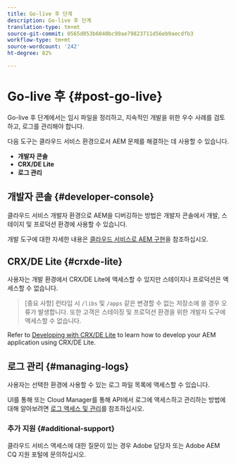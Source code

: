 ```yaml
---
title: Go-live 후 단계
description: Go-live 후 단계
translation-type: tm+mt
source-git-commit: 0565d053b6040bc99ae79823711d56eb9aecdfb3
workflow-type: tm+mt
source-wordcount: '242'
ht-degree: 82%

---
```



# Go-live 후 {#post-go-live}

Go-live 후 단계에서는 임시 파일을 정리하고, 지속적인 개발을 위한 우수 사례를 검토하고, 로그를 관리해야 합니다.

다음 도구는 클라우드 서비스 환경으로서 AEM 문제를 해결하는 데 사용할 수 있습니다.

* **개발자 콘솔**
* **CRX/DE Lite**
* **로그 관리**


## 개발자 콘솔 {#developer-console}

클라우드 서비스 개발자 환경으로 AEM을 디버깅하는 방법은 개발자 콘솔에서 개발, 스테이지 및 프로덕션 환경에 사용할 수 있습니다.

개발 도구에 대한 자세한 내용은 [클라우드 서비스로 AEM 구현](https://docs.adobe.com/content/help/ko-KR/experience-manager-cloud-service/implementing/developing/development-guidelines.html#aem-as-a-cloud-service-development-tools)을 참조하십시오.

## CRX/DE Lite {#crxde-lite}

사용자는 개발 환경에서 CRX/DE Lite에 액세스할 수 있지만 스테이지나 프로덕션은 액세스할 수 없습니다.

>[중요 사항]
>런타임 시 `/libs` 및 `/apps` 같은 변경할 수 없는 저장소에 쓸 경우 오류가 발생합니다. 또한 고객은 스테이징 및 프로덕션 환경을 위한 개발자 도구에 액세스할 수 없습니다.

Refer to [Developing with CRX/DE Lite](https://docs.adobe.com/help/ko-KR/experience-manager-65/developing/devtools/developing-with-crxde-lite.html) to learn how to develop your AEM application using CRX/DE Lite.

## 로그 관리 {#managing-logs}

사용자는 선택한 환경에 사용할 수 있는 로그 파일 목록에 액세스할 수 있습니다.

UI를 통해 또는 Cloud Manager를 통해 API에서 로그에 액세스하고 관리하는 방법에 대해 알아보려면 [로그 액세스 및 관리](https://docs.adobe.com/content/help/ko-KR/experience-manager-cloud-service/implementing/using-cloud-manager/manage-logs.html)를 참조하십시오.

### 추가 지원 {#additional-support}

클라우드 서비스 액세스에 대한 질문이 있는 경우 Adobe 담당자 또는 Adobe AEM CQ 지원 포털에 문의하십시오.
